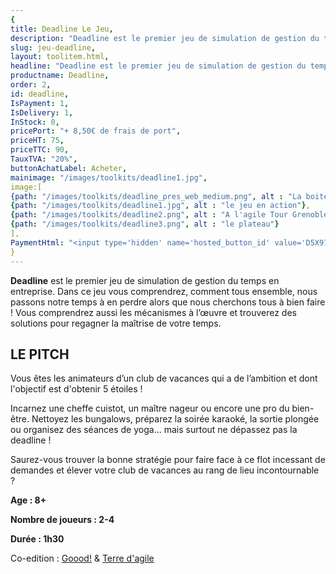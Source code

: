 ```yaml
---
{
title: Deadline Le Jeu,
description: "Deadline est le premier jeu de simulation de gestion du temps en entreprise. Vous êtes les animateurs d’un club de vacances qui a de l’ambition et dont l'objectif est d'obtenir 5 étoiles !",
slug: jeu-deadline,
layout: toolitem.html,
headline: "Deadline est le premier jeu de simulation de gestion du temps en entreprise." ,
productname: Deadline,
order: 2,
id: deadline,
IsPayment: 1,
IsDelivery: 1,
InStock: 0,
pricePort: "+ 8,50€ de frais de port",
priceHT: 75,
priceTTC: 90,
TauxTVA: "20%",
buttonAchatLabel: Acheter, 
mainimage: "/images/toolkits/deadline1.jpg",
image:[ 
{path: "/images/toolkits/deadline_pres_web_medium.png", alt : "La boite du jeu"},
{path: "/images/toolkits/deadline1.jpg", alt : "le jeu en action"},
{path: "/images/toolkits/deadline2.png", alt : "A l'agile Tour Grenoble"},
{path: "/images/toolkits/deadline3.png", alt : "le plateau"}
],
PaymentHtml: "<input type='hidden' name='hosted_button_id' value='D5X97CVKMPWDL'>"
}
---
```


**Deadline** est le premier jeu de simulation de gestion du temps en entreprise.
Dans ce jeu vous comprendrez, comment tous ensemble, nous
passons notre temps à en perdre alors que nous cherchons tous à
bien faire ! Vous comprendrez aussi les mécanismes à l’œuvre et
trouverez des solutions pour regagner la maîtrise de votre temps.

## LE PITCH
Vous êtes les animateurs d’un club de vacances qui a de
l’ambition et dont l'objectif est d'obtenir 5 étoiles !

Incarnez une cheffe cuistot, un maître nageur ou encore
une pro du bien-être. Nettoyez les bungalows, préparez
la soirée karaoké, la sortie plongée ou organisez des
séances de yoga... mais surtout ne dépassez pas la
deadline !

Saurez-vous trouver la bonne stratégie pour faire face à
ce flot incessant de demandes et élever votre club de
vacances au rang de lieu incontournable ?



**Age : 8+**

**Nombre de joueurs : 2-4**

**Durée : 1h30**

Co-edition : [Goood!](www.goood.pro) & [Terre d'agile](http://www.terredagile.com)
